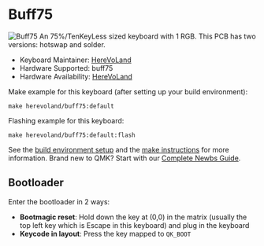 # Buff75

![Buff75](https://imgur.com/UjwWjYY.jpg)
An 75%/TenKeyLess sized keyboard with 1 RGB.
This PCB has two versions: hotswap and solder.

* Keyboard Maintainer: [HereVoLand](https://github.com/Vem-596)
* Hardware Supported: buff75
* Hardware Availability: [HereVoLand](https://github.com/Vem-596)

Make example for this keyboard (after setting up your build environment):

    make herevoland/buff75:default
       
Flashing example for this keyboard:

    make herevoland/buff75:default:flash
    
See the [build environment setup](https://docs.qmk.fm/#/getting_started_build_tools) and the [make instructions](https://docs.qmk.fm/#/getting_started_make_guide) for more information. Brand new to QMK? Start with our [Complete Newbs Guide](https://docs.qmk.fm/#/newbs).

## Bootloader

Enter the bootloader in 2 ways:

- **Bootmagic reset**: Hold down the key at (0,0) in the matrix (usually the top left key which is Escape in this keyboard) and plug in the keyboard
- **Keycode in layout**: Press the key mapped to `QK_BOOT` 

